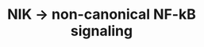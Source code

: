 ---
annotations:
- type: Pathway Ontology
  value: signaling pathway
- type: Pathway Ontology
  value: cytokine mediated signaling pathway
authors:
- ReactomeTeam
- Ryanmiller
- Mkutmon
- Eweitz
description: In addition to the activation of canonical NF-kB subunits, activation
  of SYK pathway by Dectin-1 leads to the induction of the non-canonical NF-kB pathway,
  which mediates the nuclear translocation of RELB-p52 dimers through the successive
  activation of NF-kB-inducing kinase (NIK) and IkB kinase-alpha (IKKa) (Geijtenbeek
  & Gringhuis 2009, Gringhuis et al. 2009). Noncanonical activity tends to build more
  slowly and remain sustained several hours longer than does the activation of canonical
  NF-kB. The noncanonical NF-kB pathway is characterized by the post-translational
  processing of NFKB2 (Nuclear factor NF-kappa-B) p100 subunit to the mature p52 subunit.
  This subsequently leads to nuclear translocation of p52:RELB (Transcription factor
  RelB) complexes to induce cytokine expression of some genes (C-C motif chemokine
  17 (CCL17) and CCL22) and transcriptional repression of others (IL12B) (Gringhuis
  et al. 2009, Geijtenbeek & Gringhuis 2009, Plato et al. 2013).   View original pathway
  at [http://www.reactome.org/PathwayBrowser/#DIAGRAM=5676590 Reactome].
last-edited: 2021-05-09
organisms:
- Homo sapiens
redirect_from:
- /index.php/Pathway:WP3545
- /instance/WP3545
schema-jsonld:
- '@context': https://schema.org/
  '@id': https://wikipathways.github.io/pathways/WP3545.html
  '@type': Dataset
  creator:
    '@type': Organization
    name: WikiPathways
  description: In addition to the activation of canonical NF-kB subunits, activation
    of SYK pathway by Dectin-1 leads to the induction of the non-canonical NF-kB pathway,
    which mediates the nuclear translocation of RELB-p52 dimers through the successive
    activation of NF-kB-inducing kinase (NIK) and IkB kinase-alpha (IKKa) (Geijtenbeek
    & Gringhuis 2009, Gringhuis et al. 2009). Noncanonical activity tends to build
    more slowly and remain sustained several hours longer than does the activation
    of canonical NF-kB. The noncanonical NF-kB pathway is characterized by the post-translational
    processing of NFKB2 (Nuclear factor NF-kappa-B) p100 subunit to the mature p52
    subunit. This subsequently leads to nuclear translocation of p52:RELB (Transcription
    factor RelB) complexes to induce cytokine expression of some genes (C-C motif
    chemokine 17 (CCL17) and CCL22) and transcriptional repression of others (IL12B)
    (Gringhuis et al. 2009, Geijtenbeek & Gringhuis 2009, Plato et al. 2013).   View
    original pathway at [http://www.reactome.org/PathwayBrowser/#DIAGRAM=5676590 Reactome].
  keywords:
  - 'PSMC2 '
  - 'PSME4 '
  - 'NFKB2(1-900) '
  - 'PSMA5 '
  - 'Ub-352-UBC(305-380) '
  - 'PSMB3 '
  - 26S proteasome
  - 'PSMB11 '
  - 'PSMD2 '
  - 'PSME2 '
  - MAP3K14
  - 'PSME1 '
  - 'Ub-48-UBB(1-76) '
  - SCF-beta-TRCP
  - 'UBB(153-228) '
  - dimer
  - 'PSMC3 '
  - 'PSMB10 '
  - 'PSMD11 '
  - p-T559-MAP3K14
  - p100:RELB
  - UBA3
  - 'UBB(1-76) '
  - 'PSMB1 '
  - 'PSMA6 '
  - 'Ub-48-UBA52(1-76) '
  - 'PSMD10 '
  - p52:RELB
  - 'PSMD12 '
  - 'p-S176,S180-CHUK '
  - 'PSMD4 '
  - 'PSMA2 '
  - 'PSMA8 '
  - dimer:p100:RELB
  - 'SHFM1 '
  - 'PSME3 '
  - 'PSMD13 '
  - dimer:p-7S-p100:SCF-beta-TRCP
  - 'PSMD9 '
  - 'PSMC5 '
  - 'Ub-48-UBC(1-76) '
  - 'PSMC4 '
  - 'Ub-428-UBC(381-456) '
  - 'PSMD6 '
  - Active NIK
  - NIK:p-S176,180-IKKA
  - 'PSMB4 '
  - 'Ub-580-UBC(533-608) '
  - 'Active NIK '
  - 'PSMC6 '
  - 'UBC(533-608) '
  - 'PSMD7 '
  - 'Ub-48-RPS27A(1-76) '
  - 'PSMD1 '
  - 'FBXW11 '
  - 'CHUK '
  - 'UBC(1-76) '
  - 'RPS27A(1-76) '
  - ADP
  - 'Ub-276-UBC(229-304) '
  - Ub
  - 'UBC(609-684) '
  - 'PSMA7 '
  - 'UBC(457-532) '
  - 'CUL1 '
  - 'PSMB8 '
  - 'PSMA1 '
  - 'Ub-124-UBB(77-152) '
  - 'PSMF1 '
  - 'PSMB9 '
  - 'PSMD5 '
  - 'Ub-200-UBB(153-228) '
  - 'p52 '
  - 'UBC(153-228) '
  - ATP
  - 'RELB '
  - 'UBB(77-152) '
  - 'Ub-124-UBC(77-152) '
  - 'K48-polyUb-p-7S-p100 '
  - K48-polyUb-p-7S-p100:RELB
  - 'SKP1 '
  - 'Ub-200-UBC(153-228) '
  - IKKA dimer
  - 'PSMD14 '
  - 'PSMD8 '
  - 'Ub-504-UBC(457-532) '
  - Active
  - 'PSMB6 '
  - 'PSMB2 '
  - 'PSMA3 '
  - 'UBC(229-304) '
  - dimer:p-7S-p100:RELB
  - 'UBC(381-456) '
  - 'UBC(77-152) '
  - 'PSMA4 '
  - 'BTRC '
  - 'PSMB5 '
  - 'UBA52(1-76) '
  - 'PSMB7 '
  - 'PSMC1 '
  - NIK:p-176,S180-IKKA
  - 'Ub-656-UBC(609-684) '
  - 'PSMD3 '
  - K48-Ub
  - 'UBC(305-380) '
  - G76-NEDD8-C111-AcM-UBE2M
  - 'p-7S-p100 '
  license: CC0
  name: NIK -> non-canonical NF-kB signaling
seo: CreativeWork
title: NIK -> non-canonical NF-kB signaling
wpid: WP3545
---